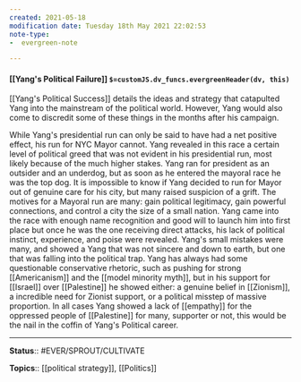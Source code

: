```yaml
---
created: 2021-05-18
modification date: Tuesday 18th May 2021 22:02:53
note-type: 
-  evergreen-note

---
```


#### [[Yang's Political Failure]] `$=customJS.dv_funcs.evergreenHeader(dv, this)`

[[Yang's Political Success]] details the ideas and strategy that catapulted Yang into the mainstream of the political world. However, Yang would also come to discredit some of these things in the months after his campaign.

While Yang's presidential run can only be said to have had a net positive effect, his run for NYC Mayor cannot. Yang revealed in this race a certain level of political greed that was not evident in his presidential run, most likely because of the much higher stakes. Yang ran for president as an outsider and an underdog, but as soon as he entered the mayoral race he was the top dog. It is impossible to know if Yang decided to run for Mayor out of genuine care for his city, but many raised suspicion of a grift. The motives for a Mayoral run are many: gain political legitimacy, gain powerful connections, and control a city the size of a small nation. Yang came into the race with enough name recognition and good will to launch him into first place but once he was the one receiving direct attacks, his lack of political instinct, experience, and poise were revealed. Yang's small mistakes were many, and showed a Yang that was not sincere and down to earth, but one that was falling into the political trap. Yang has always had some questionable conservative rhetoric, such as pushing for strong [[Americanism]] and the [[model minority myth]], but in his support for [[Israel]] over [[Palestine]] he showed either: a genuine belief in [[Zionism]], a incredible need for Zionist support, or a political misstep of massive proportion. In all cases Yang showed a lack of [[empathy]] for the oppressed people of [[Palestine]] for many, supporter or not, this would be the nail in the coffin of Yang's Political career.


---

**Status**:: #EVER/SPROUT/CULTIVATE 

**Topics**::  [[political strategy]], [[Politics]] 
	
